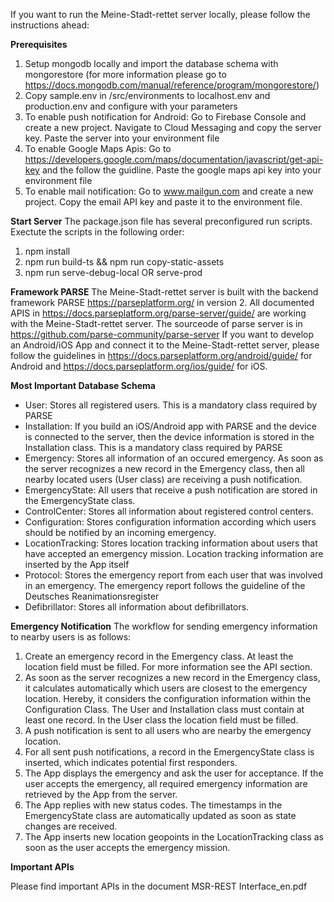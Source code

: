 If you want to run the Meine-Stadt-rettet server locally, please follow the instructions ahead:

**Prerequisites**

1.  Setup mongodb locally and import the database schema with mongorestore (for more information please go to https://docs.mongodb.com/manual/reference/program/mongorestore/)
2.  Copy sample.env in /src/environments to localhost.env and production.env and configure with your parameters
3.  To enable push notification for Android: Go to Firebase Console and create a new project. Navigate to Cloud Messaging and copy the server key. Paste the server into your environment file
4.  To enable Google Maps Apis: Go to https://developers.google.com/maps/documentation/javascript/get-api-key and the follow the guidline. Paste the google maps api key into your environment file
5.  To enable mail notification: Go to www.mailgun.com and create a new project. Copy the email API key and paste it to the environment file.

**Start Server**
The package.json file has several preconfigured run scripts. Exectute the scripts in the following order:

1.  npm install
2.  npm run build-ts && npm run copy-static-assets
3.  npm run serve-debug-local OR serve-prod

**Framework PARSE**
The Meine-Stadt-rettet server is built with the backend framework PARSE https://parseplatform.org/ in version 2.
All documented APIS in https://docs.parseplatform.org/parse-server/guide/ are working with the Meine-Stadt-rettet server.
The sourceode of parse server is in https://github.com/parse-community/parse-server
If you want to develop an Android/iOS App and connect it to the Meine-Stadt-rettet server, please follow the guidelines in https://docs.parseplatform.org/android/guide/ for Android and https://docs.parseplatform.org/ios/guide/ for iOS.

**Most Important Database Schema**

-   User: Stores all registered users. This is a mandatory class required by PARSE
-   Installation: If you build an iOS/Android app with PARSE and the device is connected to the server, then the device information is stored in the Installation class. This is a mandatory class required by PARSE
-   Emergency: Stores all information of an occured emergency. As soon as the server recognizes a new record in the Emergency class, then all nearby located users (User class) are receiving a push notification.
-   EmergencyState: All users that receive a push notification are stored in the EmergencyState class.
-   ControlCenter: Stores all information about registered control centers.
-   Configuration: Stores configuration information according which users should be notified by an incoming emergency.
-   LocationTracking: Stores location tracking information about users that have accepted an emergency mission. Location tracking information are inserted by the App itself
-   Protocol: Stores the emergency report from each user that was involved in an emergency. The emergency report follows the guideline of the Deutsches Reanimationsregister
-   Defibrillator: Stores all information about defibrillators.

**Emergency Notification**
The workflow for sending emergency information to nearby users is as follows:

1.  Create an emergency record in the Emergency class. At least the location field must be filled. For more information see the API section.
2.  As soon as the server recognizes a new record in the Emergency class, it calculates automatically which users are closest to the emergency location. Hereby, it considers the configuration information within the Configuration Class. The User and Installation class must contain at least one record. In the User class the location field must be filled.
3.  A push notification is sent to all users who are nearby the emergency location.
4.  For all sent push notifications, a record in the EmergencyState class is inserted, which indicates potential first responders.
5.  The App displays the emergency and ask the user for acceptance. If the user accepts the emergency, all required emergency information are retrieved by the App from the server.
6.  The App replies with new status codes. The timestamps in the EmergencyState class are automatically updated as soon as state changes are received.
7.  The App inserts new location geopoints in the LocationTracking class as soon as the user accepts the emergency mission.

**Important APIs**

Please find important APIs in the document MSR-REST Interface_en.pdf
